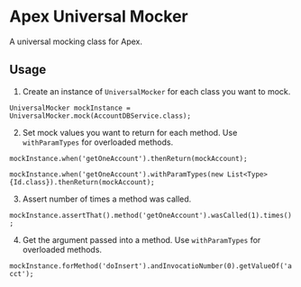 # Apex Universal Mocker

A universal mocking class for Apex.

## Usage

1. Create an instance of `UniversalMocker` for each class you want to mock.

  `UniversalMocker mockInstance = UniversalMocker.mock(AccountDBService.class);`
  
2. Set mock values you want to return for each method. Use `withParamTypes` for overloaded methods.

  `mockInstance.when('getOneAccount').thenReturn(mockAccount);`

  `mockInstance.when('getOneAccount').withParamTypes(new List<Type>{Id.class}).thenReturn(mockAccount);`
  
3. Assert number of times a method was called.

  `mockInstance.assertThat().method('getOneAccount').wasCalled(1).times();`

4. Get the argument passed into a method. Use `withParamTypes` for overloaded methods.

  `mockInstance.forMethod('doInsert').andInvocatioNumber(0).getValueOf('acct');`


